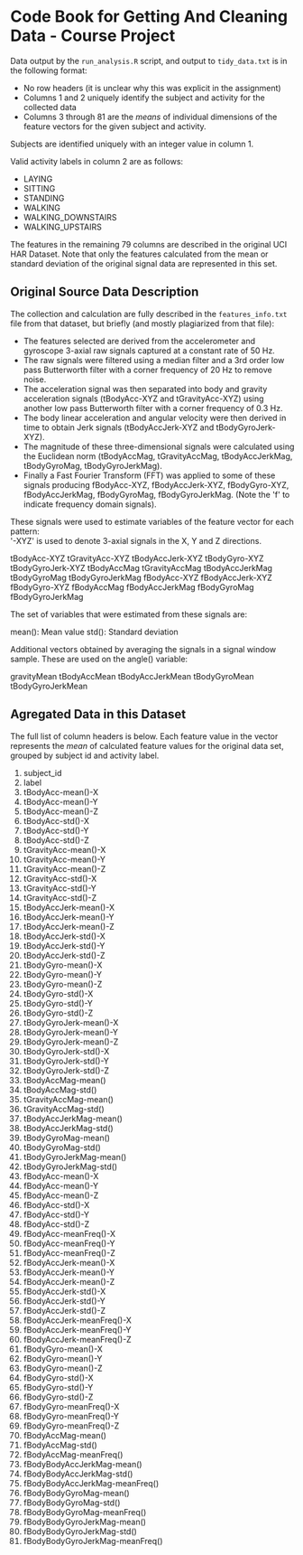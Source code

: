 # Code Book for Getting And Cleaning Data - Course Project

Data output by the `run_analysis.R` script, and output to `tidy_data.txt` is in the following 
format:

* No row headers (it is unclear why this was explicit in the assignment)
* Columns 1 and 2 uniquely identify the subject and activity for the collected data
* Columns 3 through 81 are the _means_ of individual dimensions of the feature vectors for the
  given subject and activity.
  
Subjects are identified uniquely with an integer value in column 1.

Valid activity labels in column 2 are as follows:

* LAYING
* SITTING
* STANDING
* WALKING
* WALKING_DOWNSTAIRS
* WALKING_UPSTAIRS

The features in the remaining 79 columns are described in the original UCI HAR Dataset. Note that 
only the features calculated from the mean or standard deviation of the original signal data are 
represented in this set. 

## Original Source Data Description

The collection and calculation are fully described in the 
`features_info.txt` file from that dataset, but briefly (and mostly plagiarized from that file):

* The features selected are derived from the accelerometer and gyroscope 3-axial raw signals captured at 
  a constant rate of 50 Hz. 
* The raw signals were filtered using a median filter and a 3rd order low pass Butterworth filter with a 
  corner frequency of 20 Hz to remove noise. 
* The acceleration signal was then separated into body and gravity acceleration signals (tBodyAcc-XYZ 
  and tGravityAcc-XYZ) using another low pass Butterworth filter with a corner frequency of 0.3 Hz. 
* The body linear acceleration and angular velocity were then derived in time to obtain Jerk signals 
  (tBodyAccJerk-XYZ and tBodyGyroJerk-XYZ). 
* The magnitude of these three-dimensional signals were calculated using the Euclidean norm (tBodyAccMag, 
  tGravityAccMag, tBodyAccJerkMag, tBodyGyroMag, tBodyGyroJerkMag). 
* Finally a Fast Fourier Transform (FFT) was applied to some of these signals producing fBodyAcc-XYZ, 
  fBodyAccJerk-XYZ, fBodyGyro-XYZ, fBodyAccJerkMag, fBodyGyroMag, fBodyGyroJerkMag. 
  (Note the 'f' to indicate frequency domain signals). 

These signals were used to estimate variables of the feature vector for each pattern:  
'-XYZ' is used to denote 3-axial signals in the X, Y and Z directions.

tBodyAcc-XYZ
tGravityAcc-XYZ
tBodyAccJerk-XYZ
tBodyGyro-XYZ
tBodyGyroJerk-XYZ
tBodyAccMag
tGravityAccMag
tBodyAccJerkMag
tBodyGyroMag
tBodyGyroJerkMag
fBodyAcc-XYZ
fBodyAccJerk-XYZ
fBodyGyro-XYZ
fBodyAccMag
fBodyAccJerkMag
fBodyGyroMag
fBodyGyroJerkMag

The set of variables that were estimated from these signals are: 

mean(): Mean value
std(): Standard deviation

Additional vectors obtained by averaging the signals in a signal window sample. These are used on the 
angle() variable:

gravityMean
tBodyAccMean
tBodyAccJerkMean
tBodyGyroMean
tBodyGyroJerkMean

## Agregated Data in this Dataset

The full list of column headers is below. Each feature value in the vector represents the _mean_ of 
calculated feature values for the original data set, grouped by subject id and activity label.

1. subject_id
2. label
3. tBodyAcc-mean()-X
4. tBodyAcc-mean()-Y
5. tBodyAcc-mean()-Z
6. tBodyAcc-std()-X
7. tBodyAcc-std()-Y
8. tBodyAcc-std()-Z
9. tGravityAcc-mean()-X
10. tGravityAcc-mean()-Y
11. tGravityAcc-mean()-Z
12. tGravityAcc-std()-X
13. tGravityAcc-std()-Y
14. tGravityAcc-std()-Z
15. tBodyAccJerk-mean()-X
16. tBodyAccJerk-mean()-Y
17. tBodyAccJerk-mean()-Z
18. tBodyAccJerk-std()-X
19. tBodyAccJerk-std()-Y
20. tBodyAccJerk-std()-Z
21. tBodyGyro-mean()-X
22. tBodyGyro-mean()-Y
23. tBodyGyro-mean()-Z
24. tBodyGyro-std()-X
25. tBodyGyro-std()-Y
26. tBodyGyro-std()-Z
27. tBodyGyroJerk-mean()-X
28. tBodyGyroJerk-mean()-Y
29. tBodyGyroJerk-mean()-Z
30. tBodyGyroJerk-std()-X
31. tBodyGyroJerk-std()-Y
32. tBodyGyroJerk-std()-Z
33. tBodyAccMag-mean()
34. tBodyAccMag-std()
35. tGravityAccMag-mean()
36. tGravityAccMag-std()
37. tBodyAccJerkMag-mean()
38. tBodyAccJerkMag-std()
39. tBodyGyroMag-mean()
40. tBodyGyroMag-std()
41. tBodyGyroJerkMag-mean()
42. tBodyGyroJerkMag-std()
43. fBodyAcc-mean()-X
44. fBodyAcc-mean()-Y
45. fBodyAcc-mean()-Z
46. fBodyAcc-std()-X
47. fBodyAcc-std()-Y
48. fBodyAcc-std()-Z
49. fBodyAcc-meanFreq()-X
50. fBodyAcc-meanFreq()-Y
51. fBodyAcc-meanFreq()-Z
52. fBodyAccJerk-mean()-X
53. fBodyAccJerk-mean()-Y
54. fBodyAccJerk-mean()-Z
55. fBodyAccJerk-std()-X
56. fBodyAccJerk-std()-Y
57. fBodyAccJerk-std()-Z
58. fBodyAccJerk-meanFreq()-X
59. fBodyAccJerk-meanFreq()-Y
60. fBodyAccJerk-meanFreq()-Z
61. fBodyGyro-mean()-X
62. fBodyGyro-mean()-Y
63. fBodyGyro-mean()-Z
64. fBodyGyro-std()-X
65. fBodyGyro-std()-Y
66. fBodyGyro-std()-Z
67. fBodyGyro-meanFreq()-X
68. fBodyGyro-meanFreq()-Y
69. fBodyGyro-meanFreq()-Z
70. fBodyAccMag-mean()
71. fBodyAccMag-std()
72. fBodyAccMag-meanFreq()
73. fBodyBodyAccJerkMag-mean()
74. fBodyBodyAccJerkMag-std()
75. fBodyBodyAccJerkMag-meanFreq()
76. fBodyBodyGyroMag-mean()
77. fBodyBodyGyroMag-std()
78. fBodyBodyGyroMag-meanFreq()
79. fBodyBodyGyroJerkMag-mean()
80. fBodyBodyGyroJerkMag-std()
81. fBodyBodyGyroJerkMag-meanFreq()